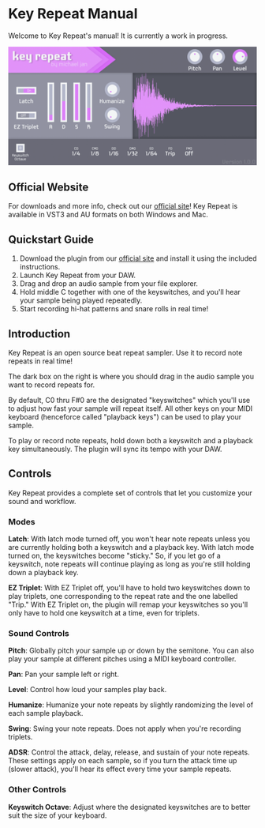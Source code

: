 # Key Repeat Manual

Welcome to Key Repeat's manual! It is currently a work in progress.

![](docs/images/plugin-screenshot.png)

## Official Website
For downloads and more info, check out our [official site](https://michael-jan.github.io/key-repeat/ "Key Repeat's official website")! Key Repeat is available in VST3 and AU formats on both Windows and Mac.

## Quickstart Guide
1. Download the plugin from our [official site](https://michael-jan.github.io/key-repeat/ "Key Repeat's official website") and install it using the included instructions.
2. Launch Key Repeat from your DAW.
3. Drag and drop an audio sample from your file explorer.
4. Hold middle C together with one of the keyswitches, and you'll hear your sample being played repeatedly.
5. Start recording hi-hat patterns and snare rolls in real time!

## Introduction

Key Repeat is an open source beat repeat sampler. Use it to record note repeats in real time!

The dark box on the right is where you should drag in the audio sample you want to record repeats for. 

By default, C0 thru F#0 are the designated "keyswitches" which you'll use to adjust how fast your sample will repeat itself. All other keys on your MIDI keyboard (henceforce called "playback keys") can be used to play your sample.

To play or record note repeats, hold down both a keyswitch and a playback key simultaneously. The plugin will sync its tempo with your DAW.

## Controls
Key Repeat provides a complete set of controls that let you customize your sound and workflow.

### Modes
<b>Latch</b>: With latch mode turned off, you won't hear note repeats unless you are currently holding both a keyswitch and a playback key. With latch mode turned on, the keyswitches become "sticky." So, if you let go of a keyswitch, note repeats will continue playing as long as you're still holding down a playback key. 
<br>

<b>EZ Triplet</b>: With EZ Triplet off, you'll have to hold two keyswitches down to play triplets, one corresponding to the repeat rate and the one labelled "Trip." With EZ Triplet on, the plugin will remap your keyswitches so you'll only have to hold one keyswitch at a time, even for triplets.

### Sound Controls
<b>Pitch</b>: Globally pitch your sample up or down by the semitone. You can also play your sample at different pitches using a MIDI keyboard controller.
<br>

<b>Pan</b>: Pan your sample left or right.
<br>

<b>Level</b>: Control how loud your samples play back.
<br>

<b>Humanize</b>: Humanize your note repeats by slightly randomizing the level of each sample playback.
<br>

<b>Swing</b>: Swing your note repeats. Does not apply when you're recording triplets.
<br>

<b>ADSR</b>: Control the attack, delay, release, and sustain of your note repeats. These settings apply on each sample, so if you turn the attack time up (slower attack), you'll hear its effect every time your sample repeats.
<br>

### Other Controls
<b>Keyswitch Octave</b>: Adjust where the designated keyswitches are to better suit the size of your keyboard.
